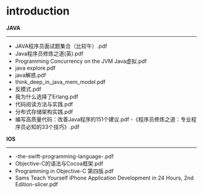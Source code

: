 # introduction

**JAVA**

---

  - JAVA程序员面试题集合（比较牛）.pdf
  - Java程序员修炼之道(英).pdf
  - Programming Concurrency on the JVM Java虚拟.pdf
  - java explore.pdf
  - java解惑.pdf
  - think_deep_in_java_mem_model.pdf
  - 反模式.pdf
  - 我为什么选择了Erlang.pdf
  - 代码阅读方法与实践.pdf
  - 分布式存储架构实践.pdf
  - 编写高质量代码：改善Java程序的151个建议.pdf
  -《程序员修炼之道：专业程序员必知的33个技巧》.pdf



**IOS**

---

  - -the-swift-programming-language-.pdf
  - Objective-C的语法与Cocoa框架.pdf
  - Programming in Objective-C 第四版.pdf
  - Sams Teach Yourself iPhone Application Development in 24 Hours, 2nd Edition-slicer.pdf

